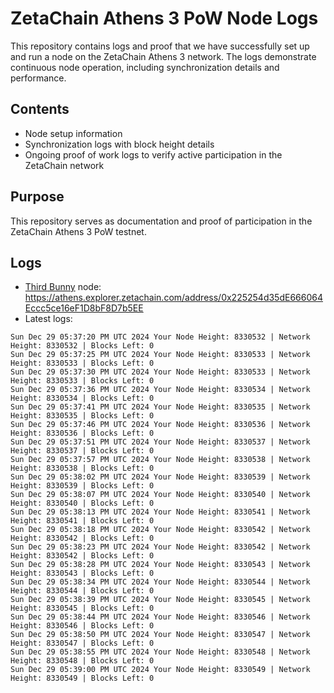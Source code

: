 # ZetaChain Athens 3 PoW Node Logs
This repository contains logs and proof that we have successfully set up and run a node on the ZetaChain Athens 3 network. The logs demonstrate continuous node operation, including synchronization details and performance.

## Contents
- Node setup information
- Synchronization logs with block height details
- Ongoing proof of work logs to verify active participation in the ZetaChain network

## Purpose
This repository serves as documentation and proof of participation in the ZetaChain Athens 3 PoW testnet.

## Logs

- [Third Bunny](https://thirdbunny.xyz/) node: https://athens.explorer.zetachain.com/address/0x225254d35dE666064Eccc5ce16eF1D8bF8D7b5EE
- Latest logs:
```
Sun Dec 29 05:37:20 PM UTC 2024 Your Node Height: 8330532 | Network Height: 8330532 | Blocks Left: 0
Sun Dec 29 05:37:25 PM UTC 2024 Your Node Height: 8330533 | Network Height: 8330533 | Blocks Left: 0
Sun Dec 29 05:37:30 PM UTC 2024 Your Node Height: 8330533 | Network Height: 8330533 | Blocks Left: 0
Sun Dec 29 05:37:36 PM UTC 2024 Your Node Height: 8330534 | Network Height: 8330534 | Blocks Left: 0
Sun Dec 29 05:37:41 PM UTC 2024 Your Node Height: 8330535 | Network Height: 8330535 | Blocks Left: 0
Sun Dec 29 05:37:46 PM UTC 2024 Your Node Height: 8330536 | Network Height: 8330536 | Blocks Left: 0
Sun Dec 29 05:37:51 PM UTC 2024 Your Node Height: 8330537 | Network Height: 8330537 | Blocks Left: 0
Sun Dec 29 05:37:57 PM UTC 2024 Your Node Height: 8330538 | Network Height: 8330538 | Blocks Left: 0
Sun Dec 29 05:38:02 PM UTC 2024 Your Node Height: 8330539 | Network Height: 8330539 | Blocks Left: 0
Sun Dec 29 05:38:07 PM UTC 2024 Your Node Height: 8330540 | Network Height: 8330540 | Blocks Left: 0
Sun Dec 29 05:38:13 PM UTC 2024 Your Node Height: 8330541 | Network Height: 8330541 | Blocks Left: 0
Sun Dec 29 05:38:18 PM UTC 2024 Your Node Height: 8330542 | Network Height: 8330542 | Blocks Left: 0
Sun Dec 29 05:38:23 PM UTC 2024 Your Node Height: 8330542 | Network Height: 8330542 | Blocks Left: 0
Sun Dec 29 05:38:28 PM UTC 2024 Your Node Height: 8330543 | Network Height: 8330543 | Blocks Left: 0
Sun Dec 29 05:38:34 PM UTC 2024 Your Node Height: 8330544 | Network Height: 8330544 | Blocks Left: 0
Sun Dec 29 05:38:39 PM UTC 2024 Your Node Height: 8330545 | Network Height: 8330545 | Blocks Left: 0
Sun Dec 29 05:38:44 PM UTC 2024 Your Node Height: 8330546 | Network Height: 8330546 | Blocks Left: 0
Sun Dec 29 05:38:50 PM UTC 2024 Your Node Height: 8330547 | Network Height: 8330547 | Blocks Left: 0
Sun Dec 29 05:38:55 PM UTC 2024 Your Node Height: 8330548 | Network Height: 8330548 | Blocks Left: 0
Sun Dec 29 05:39:00 PM UTC 2024 Your Node Height: 8330549 | Network Height: 8330549 | Blocks Left: 0
```
